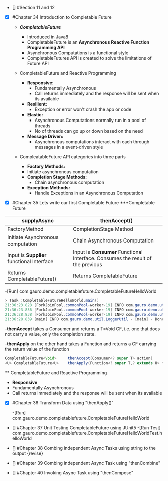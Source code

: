 - [] #Section 11 and 12
- [x] #Chapter 34 Introduction to Completable Future
  - ***CompletableFuture***
    - Introduced in Java8
    - CompletableFuture is an **Asynchronous Reactive Function Programming API**
    - Asynchronous Computations is a functional style
    - CompletableFutures API is created to solve the limitations of Future API
   
  - CompletableFuture and Reactive Programming
    - **Responsive:**
      - Fundamentally Asynchronous
      - Call returns immediately and the response will be sent when its available 
    - **Resilient:**
      - Exception or error won't crash the app or code
    - **Elastic:**
        - Asynchronous Computations normally run in a pool of threads
        - No of threads can go up or down based on the need
    - **Message Driven:**
        - Asynchronous computations interact with each through messages in a event-driven style
      
  - CompleatableFuture  API categories into three parts
    - **Factory Methods:**
    - Initiate asynchronous computation
    - **Completion Stage Methods:**
        - Chain asynchronous computation
    - **Exception Methods:**
        - Handle Exceptions in an Asynchronous Computation
    
- [x] #Chapter 35 Lets write our first Completable Future
***Completable Future 
  
|supplyAsync|thenAccept()|
|-----------|------------|
|FactoryMethod|CompletionStage Method|
|Initiate Asynchronous computation|Chain Asynchronous Computation|
|Input is **Supplier** functional Interface|Input is **Consumer** Functional Interface. Consumes the result of the previous|
|Returns CompletableFuture<T>()|Returns CompletableFuture<Void>|


  -[Run] com.gauro.demo.completablefuture.CompletableFutureHelloWorld 
```Java
> Task :CompletableFutureHelloWorld.main()
21:36:23.828 [ForkJoinPool.commonPool-worker-19] INFO com.gauro.demo.util.LoggerUtil - [ForkJoinPool.commonPool-worker-19] - inside helloWorld
21:36:23.836 [ForkJoinPool.commonPool-worker-19] INFO com.gauro.demo.util.LoggerUtil - [ForkJoinPool.commonPool-worker-19] - upper case result:HELLO WORLD
21:36:28.838 [ForkJoinPool.commonPool-worker-19] INFO com.gauro.demo.util.LoggerUtil - [ForkJoinPool.commonPool-worker-19] - Lower case result:hello world
21:36:28.839 [main] INFO com.gauro.demo.util.LoggerUtil - [main] - Done

```
   -**thenAccept** takes a Consumer and returns a T=Void CF, i.e. one that does not carry a value, only the completion state.

   -**thenApply** on the other hand takes a Function and returns a CF carrying the return value of the function
```java
CompletableFuture<Void>     thenAccept(Consumer<? super T> action)
<U> CompletableFuture<U>    thenApply(Function<? super T,? extends U> fn)
```
** CompletableFuture and Reactive Programming
- **Responsive** 
 - Fundamentally Asynchronous
 - Call returns immediately and the response will be sent when its available


- [x] #Chapter 36 Transform Data using  "thenApply()"

  -[Run] com.gauro.demo.completablefuture.CompletableFutureHelloWorld
  
- [] #Chapter 37 Unit Testing CompletableFuture using JUnit5
  -[Run Test] com.gauro.demo.completablefuture.CompletableFutureHelloWorldTest.helloWorld
  
- [] #Chapter 38 Combing independent Async Tasks using string to the output
  {revise}
- [] #Chapter 39 Combing independent Async Task using "thenCombine"

- [] #Chapter 40 Invoking Async Task using "thenCompose"